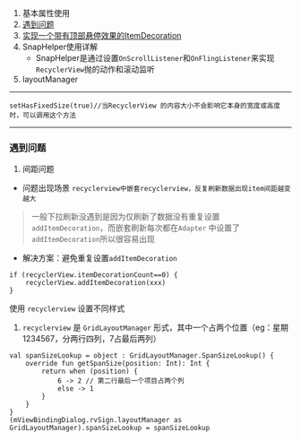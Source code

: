 1. 基本属性使用
2. [遇到问题](#problem)
3. [实现一个带有顶部悬停效果的ItemDecoration](https://juejin.cn/post/6998924524548784141)
4. SnapHelper使用详解
    - SnapHelper是通过设置`OnScrollListener`和`OnFlingListener`来实现`RecyclerView`抛的动作和滚动监听
5. layoutManager

------------------

```agsl
setHasFixedSize(true)//当RecyclerView 的内容大小不会影响它本身的宽度或高度时，可以调用这个方法
```

-----------------

### <span id = "problem">遇到问题</span>

1. 间距问题

- 问题出现场景
  `recyclerview中嵌套recyclerview，反复刷新数据出现item间距越变越大`

> 一般下拉刷新没遇到是因为仅刷新了数据没有重复设置 `addItemDecoration`，而嵌套刷新每次都在`Adapter`
> 中设置了`addItemDecoration`所以很容易出现

- 解决方案：避免重复设置`addItemDecoration`

```agsl
if (recyclerView.itemDecorationCount==0) {
    recyclerView.addItemDecoration(xxx)
}
```

使用 `recyclerview` 设置不同样式
1. `recyclerview` 是 `GridLayoutManager` 形式，其中一个占两个位置（eg：星期1234567，分两行四列，7占最后两列）

```agsl
val spanSizeLookup = object : GridLayoutManager.SpanSizeLookup() {
    override fun getSpanSize(position: Int): Int {
        return when (position) {
            6 -> 2 // 第二行最后一个项目占两个列
            else -> 1
        }
    }
}
(mViewBindingDialog.rvSign.layoutManager as GridLayoutManager).spanSizeLookup = spanSizeLookup
```
